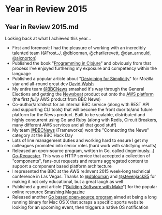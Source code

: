 # Year in Review 2015

## Year in Review 2015.md

Looking back at what I achieved this year...

- First and foremost: I had the pleasure of working with an incredibly talented team ([@Frost_J](https://twitter.com/Frost_J), [@dblooman](https://twitter.com/dblooman), [@charlierevett](https://twitter.com/charlierevett), [@dan_arnould](https://twitter.com/dan_arnould), [@alxnorton](https://twitter.com/alxnorton))
- Published the book "[Programming in Clojure](https://leanpub.com/programming-clojure/)" and obviously from that process I've enjoyed furthering my exposure and competency within the language
- Published a popular article about "[Desigining for Simplicity](http://davidwalsh.name/designing-simplicity)" for Mozilla star and all-round great dev [David Walsh](http://davidwalsh.name/)
- My entire team [@BBCNews](https://twitter.com/BBCNews) smashed it's way through the General Elections and getting the [Newsbeat](http://www.bbc.co.uk/newsbeat) product out onto the [AWS platform](https://aws.amazon.com/) (the first *fully* AWS product from BBC News)
- Co-author/architect for an internal BBC service (along with REST API and supporting CLI tools) that will become the front door to/and future platform for the News product. Built to be scalable, distributed and highly concurrent using Go and Ruby (along with Redis, Circuit Breakers, many different AWS services and all that good stuff)
- My team [@BBCNews](https://twitter.com/BBCNews) (Frameworks) won the "Connecting the News" category at the BBC Hack Day
- Lots of line management duties and working hard to ensure I get my colleagues promoted into senior roles (hard work with satisfying results)
- Released an open-source program, written in Go, called (ingeniously...) [Go-Requester](https://github.com/Integralist/Go-Requester). This was a HTTP service that accepted a collection of "components", fans-out requests and returns aggregated content to support a component based platform architecture
- I represented the BBC at the AWS re:Invent 2015 week-long technical conference in Las Vegas. Thanks to [@dblooman](https://twitter.com/dblooman) and [@stevenjack85](https://twitter.com/stevenjack85) for making it not only educational, but a great laugh as well
- Published a guest article ("[Building Software with Make](http://www.smashingmagazine.com/2015/10/building-web-applications-with-make/)") for the popular online resource [Smashing Magazine](http://www.smashingmagazine.com/)
- Released another [Go based open-source program](https://github.com/Integralist/ufc-event-notifier) aimed at being a long running binary for Mac OS X that scraps a specific sports website looking for an upcoming event, then triggers a native OS notification

